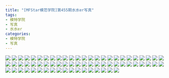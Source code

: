 ```yaml
---
title: "[MFStar模范学院]第455期水水er写真"
tags: 
- 模特学院
- 写真
- 水水er
categories:
- 模特学院
- 写真
---
```


![](https://img.ilovese.xyz/1734716186601.webp)
![](https://img.ilovese.xyz/1734716188347.webp)
![](https://img.ilovese.xyz/1734716189499.webp)
![](https://img.ilovese.xyz/1734716190796.webp)
![](https://img.ilovese.xyz/1734716192250.webp)
![](https://img.ilovese.xyz/1734716193726.webp)
![](https://img.ilovese.xyz/1734716195071.webp)
![](https://img.ilovese.xyz/1734716196796.webp)
![](https://img.ilovese.xyz/1734716198588.webp)
![](https://img.ilovese.xyz/1734716200487.webp)
![](https://img.ilovese.xyz/1734716202293.webp)
![](https://img.ilovese.xyz/1734716203826.webp)
![](https://img.ilovese.xyz/1734716205274.webp)
![](https://img.ilovese.xyz/1734716206771.webp)
![](https://img.ilovese.xyz/1734716208188.webp)
![](https://img.ilovese.xyz/1734716209720.webp)
![](https://img.ilovese.xyz/1734716211694.webp)
![](https://img.ilovese.xyz/1734716213190.webp)
![](https://img.ilovese.xyz/1734716214615.webp)
![](https://img.ilovese.xyz/1734716215962.webp)
![](https://img.ilovese.xyz/1734716217372.webp)
![](https://img.ilovese.xyz/1734716219216.webp)
![](https://img.ilovese.xyz/1734716221090.webp)
![](https://img.ilovese.xyz/1734716222560.webp)
![](https://img.ilovese.xyz/1734716224427.webp)
![](https://img.ilovese.xyz/1734716225792.webp)
![](https://img.ilovese.xyz/1734716227012.webp)
![](https://img.ilovese.xyz/1734716228785.webp)
![](https://img.ilovese.xyz/1734716230962.webp)
![](https://img.ilovese.xyz/1734716232776.webp)
![](https://img.ilovese.xyz/1734716234076.webp)
![](https://img.ilovese.xyz/1734716235386.webp)
![](https://img.ilovese.xyz/1734716236672.webp)
![](https://img.ilovese.xyz/1734716238219.webp)
![](https://img.ilovese.xyz/1734716239966.webp)
![](https://img.ilovese.xyz/1734716241727.webp)
![](https://img.ilovese.xyz/1734716243103.webp)
![](https://img.ilovese.xyz/1734716244457.webp)
![](https://img.ilovese.xyz/1734716246036.webp)
![](https://img.ilovese.xyz/1734716247431.webp)
![](https://img.ilovese.xyz/1734716249359.webp)
![](https://img.ilovese.xyz/1734716250835.webp)
![](https://img.ilovese.xyz/1734716252113.webp)
![](https://img.ilovese.xyz/1734716253813.webp)
![](https://img.ilovese.xyz/1734716255952.webp)
![](https://img.ilovese.xyz/1734716257736.webp)
![](https://img.ilovese.xyz/1734716259363.webp)
![](https://img.ilovese.xyz/1734716260841.webp)
![](https://img.ilovese.xyz/1734716262694.webp)
![](https://img.ilovese.xyz/1734716263935.webp)
![](https://img.ilovese.xyz/1734716265349.webp)
![](https://img.ilovese.xyz/1734716266609.webp)
![](https://img.ilovese.xyz/1734716268425.webp)
![](https://img.ilovese.xyz/1734716269664.webp)
![](https://img.ilovese.xyz/1734716271512.webp)
![](https://img.ilovese.xyz/1734716273369.webp)
![](https://img.ilovese.xyz/1734716275089.webp)
![](https://img.ilovese.xyz/1734716276357.webp)
![](https://img.ilovese.xyz/1734716277797.webp)
![](https://img.ilovese.xyz/1734716279524.webp)
![](https://img.ilovese.xyz/1734716281301.webp)
![](https://img.ilovese.xyz/1734716282531.webp)
![](https://img.ilovese.xyz/1734716283806.webp)
![](https://img.ilovese.xyz/1734716285549.webp)
![](https://img.ilovese.xyz/1734716287231.webp)
![](https://img.ilovese.xyz/1734716288553.webp)
![](https://img.ilovese.xyz/1734716290264.webp)
![](https://img.ilovese.xyz/1734716291928.webp)
